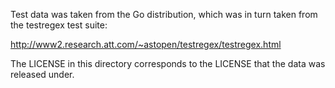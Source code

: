Test data was taken from the Go distribution, which was in turn taken from the 
testregex test suite:

  http://www2.research.att.com/~astopen/testregex/testregex.html

The LICENSE in this directory corresponds to the LICENSE that the data was
released under.
